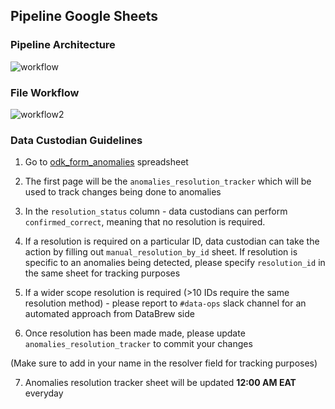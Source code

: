 ## Pipeline Google Sheets

### Pipeline Architecture

![workflow](https://lucid.app/publicSegments/view/c5b95930-5292-4c91-95b8-12e9a3d69c5c/image.jpeg)


### File Workflow
![workflow2](https://lucid.app/publicSegments/view/dc35ba10-9e97-458f-8bed-34acc981cbb4/image.jpeg)

### Data Custodian Guidelines

1. Go to [odk_form_anomalies](https://docs.google.com/spreadsheets/d/1i98uVuSj3qETbrH7beC8BkFmKV80rcImGobBvUGuqbU) spreadsheet

2. The first page will be the `anomalies_resolution_tracker` which will be used to track changes being done to anomalies

3. In the `resolution_status` column - data custodians can perform `confirmed_correct`, meaning that no resolution is required.

4. If a resolution is required on a particular ID, data custodian can take the action by filling out `manual_resolution_by_id` sheet. If resolution is specific to an anomalies being detected, please specify `resolution_id` in the same sheet for tracking purposes

5. If a wider scope resolution is required (>10 IDs require the same resolution method) - please report to `#data-ops` slack channel for an automated approach from DataBrew side

6. Once resolution has been made made, please update `anomalies_resolution_tracker` to commit your changes 

(Make sure to add in your name in the resolver field for tracking purposes)

7. Anomalies resolution tracker sheet will be updated **12:00 AM EAT** everyday